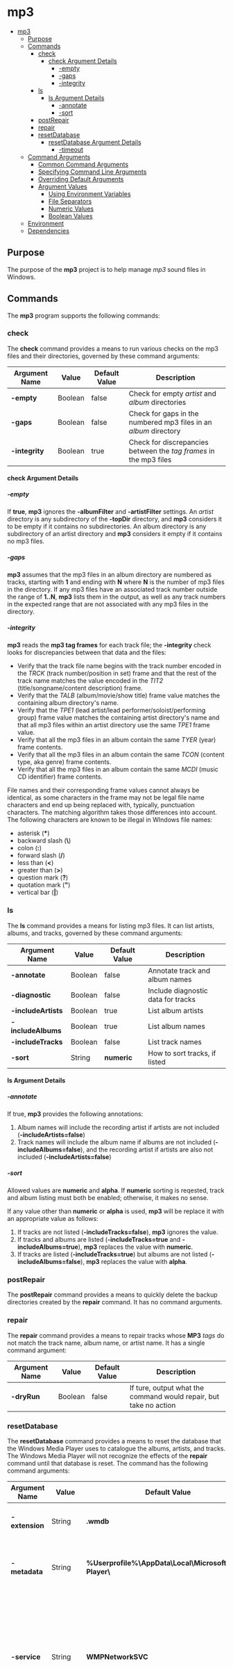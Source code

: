# mp3

- [mp3](#mp3)
  - [Purpose](#purpose)
  - [Commands](#commands)
    - [check](#check)
      - [check Argument Details](#check-argument-details)
        - [-empty](#-empty)
        - [-gaps](#-gaps)
        - [-integrity](#-integrity)
    - [ls](#ls)
      - [ls Argument Details](#ls-argument-details)
        - [-annotate](#-annotate)
        - [-sort](#-sort)
    - [postRepair](#postrepair)
    - [repair](#repair)
    - [resetDatabase](#resetdatabase)
      - [resetDatabase Argument Details](#resetdatabase-argument-details)
        - [-timeout](#-timeout)
  - [Command Arguments](#command-arguments)
    - [Common Command Arguments](#common-command-arguments)
    - [Specifying Command Line Arguments](#specifying-command-line-arguments)
    - [Overriding Default Arguments](#overriding-default-arguments)
    - [Argument Values](#argument-values)
      - [Using Environment Variables](#using-environment-variables)
      - [File Separators](#file-separators)
      - [Numeric Values](#numeric-values)
      - [Boolean Values](#boolean-values)
  - [Environment](#environment)
  - [Dependencies](#dependencies)

## Purpose

The purpose of the **mp3** project is to help manage _mp3_ sound files in
Windows.

## Commands

The **mp3** program supports the following commands:

### check

The **check** command provides a means to run various checks on the mp3 files
and their directories, governed by these command arguments:

Argument Name   | Value   | Default Value | Description
----------------|---------|---------------|-------------
 **-empty**     | Boolean | false         | Check for empty _artist_ and _album_ directories
 **-gaps**      | Boolean | false         | Check for gaps in the numbered mp3 files in an _album_ directory
 **-integrity** | Boolean | true          | Check for discrepancies between the _tag frames_ in the mp3 files

#### check Argument Details

##### -empty

If **true**, **mp3** ignores the **-albumFilter** and **-artistFilter**
settings. An _artist_ directory is any subdirectory of the **-topDir**
directory, and **mp3** considers it to be empty if it contains no
subdirectories. An album directory is any subdirectory of an artist directory
and **mp3** considers it empty if it contains no mp3 files.

##### -gaps

**mp3** assumes that the mp3 files in an album directory are numbered as tracks,
starting with **1** and ending with **N** where **N** is the number of mp3 files
in the directory. If any mp3 files have an associated track number outside the
range of **1..N**, **mp3** lists them in the output, as well as any track
numbers in the expected range that are not associated with any mp3 files in the
directory.

##### -integrity

**mp3** reads the **mp3 tag frames** for each track file; the **-integrity** check looks for discrepancies between that data and the files:

- Verify that the track file name begins with the track number encoded in the
  _TRCK_ (track number/position in set) frame and that the rest of the track
  name matches the value encoded in the _TIT2_ (title/songname/content
  description) frame.
- Verify that the _TALB_ (album/movie/show title) frame value matches the
  containing album directory's name.
- Verify that the _TPE1_ (lead artist/lead performer/soloist/performing group)
  frame value matches the containing artist directory's name and that all mp3
  files within an artist directory use the same _TPE1_ frame value.
- Verify that all the mp3 files in an album contain the same _TYER_ (year) frame
  contents.
- Verify that all the mp3 files in an album contain the same _TCON_ (content
  type, aka genre) frame contents.
- Verify that all the mp3 files in an album contain the same _MCDI_ (music CD
  identifier) frame contents.

File names and their corresponding frame values cannot always be identical, as
some characters in the frame may not be legal file name characters and end up
being replaced with, typically, punctuation characters. The matching algorithm
takes those differences into account. The following characters are known to be
illegal in WIndows file names:

- asterisk (**\***)
- backward slash (**\\**)
- colon (**:**)
- forward slash (**/**)
- less than (**<**)
- greater than (**\>**)
- question mark (**?**)
- quotation mark (**"**)
- vertical bar (**|**)

### ls

The **ls** command provides a means for listing mp3 files. It can list artists,
albums, and tracks, governed by these command arguments:

Argument Name        | Value   | Default Value | Description
---------------------|---------|---------------|-------------
 **-annotate**       | Boolean | false         | Annotate track and album names
 **-diagnostic**     | Boolean | false         | Include diagnostic data for tracks
 **-includeArtists** | Boolean | true          | List album artists
 **-includeAlbums**  | Boolean | true          | List album names
 **-includeTracks**  | Boolean | false         | List track names
 **-sort**           | String  | **numeric**   | How to sort tracks, if listed

#### ls Argument Details

##### -annotate

If true, **mp3** provides the following annotations:

1. Album names will include the recording artist if artists are not included
   (**-includeArtists=false**)
2. Track names will include the album name if albums are not included
   (**-includeAlbums=false**), and the recording artist if artists are also not included
   (**-includeArtists=false**)

##### -sort

Allowed values are **numeric** and **alpha**. If **numeric** sorting is
reqested, track and album listing must both be enabled; otherwise, it makes no
sense.

If any value other than **numeric** or **alpha** is used, **mp3** will be
replace it with an appropriate value as follows:

1. If tracks are not listed (**-includeTracks=false**), **mp3** ignores the
   value.
2. If tracks and albums are listed (**-includeTracks=true** and
   **-includeAlbums=true**), **mp3** replaces the value with **numeric**.
3. If tracks are listed (**-includeTracks=true**) but albums are not listed
   (**-includeAlbums=false**), **mp3** replaces the value with **alpha**.

### postRepair

The **postRepair** command provides a means to quickly delete the backup
directories created by the **repair** command. It has no command arguments.

### repair

The **repair** command provides a means to repair tracks whose **MP3** _tags_ do
not match the track name, album name, or artist name. It has a single command
argument:

Argument Name | Value   | Default Value | Description
--------------|---------|---------------|-------------
 **-dryRun**  | Boolean | false         | If ture, output what the command would repair, but take no action

### resetDatabase

The **resetDatabase** command provides a means to reset the database that the
Windows Media Player uses to catalogue the albums, artists, and tracks. The
Windows Media Player will not recognize the effects of the **repair** command
until that database is reset. The command has the following command arguments:

Argument Name   | Value   | Default Value | Description
----------------|---------|---------------|-------------
 **-extension** | String  | **.wmdb**     | The extension of the files to delete
 **-metadata**  | String  | **%Userprofile%\\AppData\\Local\\Microsoft\\Media Player\\** | The directory where the metadata files are found
 **-service**   | String  | **WMPNetworkSVC** | The name of the media player sharing service, which, if running, needs to be stopped before deleting the metadata files
 **-timeout**   | Numeric | 10            | The time, in seconds, in which the command will attempt to stop the media player sharing service before giving up

#### resetDatabase Argument Details

##### -timeout

The minimum value is 1 and the maximum value is 60. Values below 1 are replaced
with 1 and values above 60 are replaced with 60.

## Command Arguments

The commands take a variety of _command arguments_. These arguments may be
string-valued, numeric-valued, or boolean-valued (true/false). Many of the
command arguments are command-specific and are described with the commands
above.

### Common Command Arguments

These command arguments are common to all commands except the **resetDatabase**
command:

Argument Name      | Value   | Default Value | Description
-------------------|---------|---------------|-------------
 **-topDir**       | String  | **%HOMEPATH%\\Music** | The directory whose subdirectories are artist names
 **-ext**          | String  | **.mp3**      | The extension used to identify music files
 **-albumFilter**  | String  | **'.\*'**     | Filter for which album directories to process
 **-artistFilter** | String  | **'.\*'**     | Filter for which artist directories to process

### Specifying Command Line Arguments

Command arguments can be specified on the command line. On the command line,
string-valued and numeric-valued arguments can be entered in any of the
following forms:

- **-argumentName** **argumentValue**
- **-argumentName=argumentValue**
- **--argumentName** **argumentValue**
- **--argumentName=argumentValue**

Boolean (true/false) arguments can be entered in either of the follwing forms if
the argument value is false:

- **-argumentName=false**
- **--argumentName=false**

They can be entered in any of the following forms if the argument value is true:

- **-argumentName**
- **-argumentName=true**
- **--argumentName**
- **--argumentName=true**

### Overriding Default Arguments

The various command arguments have built-in default values; the command
arguments do not need to be specified on the command line unless the user wants
to specify different values for those command arguments.

The user may find that she is constantly overriding some command arguments on
the command line with the same values. The user can simplify their usage and
override the default command argument values by placing a text file named
**defaults.yaml** in the **%APPDATA%\mp3** directory. By default, there is no
such directory, and the user must create it.

The **YAML** format documentation is here: [https://yaml.org/](https://yaml.org/).

The **defaults.yaml** file may contain six blocks, all of which are optional:

1. **check** The **check** block may have up to three boolean key-value pairs,
   with each key controlling the default setting for its corresponding **check**
   command argument:
   1. **empty**
   2. **gaps**
   3. **integrity**
2. **command** The **command** block may have one string key-value pair:
   1. **default** the value of this entry must be one of **check**, **ls**,
      **postRepair**, **repair**, or **resetDatabase**. It causes that command
      to become the default command when no command is specified on the command
      line.
3. **common** The **common** block may have up to four string key-value pairs,
   with each key controlling the default setting for its corresponding
   **common** argument:
   1. **albumFilter**
   2. **artistFilter**
   3. **ext**
   4. **topDir**
4. **ls** The **ls** block may have up to four boolean key-value pairs and one
   string key-value pair, with each key controlling the default setting for its
   corresponding **ls** command argument:
   1. **annotate**
   2. **diagnostic**
   3. **includeAlbums**
   4. **includeArtists**
   5. **includeTracks**
   6. **sort** must be set to **alpha** or **numeric**
5. **repair** The **repair** block may have one boolean key-value pair,
   controlling the default setting for its corresponding **repair** command
   argument:
   1. **dryRun**
6. **resetDatabase** The **resetDatabase** block may have three string key-value
   pairs and on numeric key-value pair, with each key controlling the default
   setting for its corresponding **resetDatabase** command argument:
   1. **extension**
   2. **metadata**
   3. **service**
   4. **timeout**

Here is the **yaml** content corresponding to the standard out of the box
default values:

```yaml
---
check:
    empty:     false
    gaps:      false
    integrity: true
command:
    default: ls
common:
    albumFilter:  .*
    artistFilter: .* 
    ext:          .mp3
    topDir:       $HOMEPATH/Music
ls:
    annotate:       false
    diagnostic:     false
    includeAlbums:  true
    includeArtists: true
    includeTracks:  false
    sort:           numeric
repair:
    dryRun: false
resetDatabase:
    extension: .wmbd
    metadata:  $Userprofile/AppData/Local/Microsoft/Media Player/
    service:   WMPNetworkSVC
    timeout:   10
```

### Argument Values

A few comments concerning argument values:

#### Using Environment Variables

Argument values may contain references to environment variables. These can be
specified either in **Windows** format (**%VAR_NAME%**) or in **\*nix** format
(**\$VAR_NAME**), such as **$APPDATA/mp3** or **%APPDATA%\mp3**.

#### File Separators

File separators, as in a path to the music files, may be forward slashes (**/**) or
backward slashes (**\\**).

#### Numeric Values

Numeric argument values may be specified in decimal (e.g., _1234_), octal (e.g.,
_0622_), or hexadecimal (e.g., _0x2B_), and may be negative.

#### Boolean Values

Boolean argument values are true or false. True values may be specified as _1_,
_t_, _T_, _true_, _TRUE_, or _True_. False values may be specified as _0_, _f_,
_F_, _false_, _FALSE_, or _False_.

## Environment

**mp3** depends on the following environment variables being set:

1. **TMP** or **TEMP** - the system temporary directory. mp3 looks for **TMP**
   first, and, if that variable is not defined, then mp3 looks for **TEMP**. One
   of them must be set so that log files can be written.

## Dependencies

**mp3** uses the following third party libraries:

- Log rotation:
  [https://github.com/utahta/go-cronowriter](https://github.com/utahta/go-cronowriter).
- Logging:
  [https://github.com/sirupsen/logrus](https://github.com/sirupsen/logrus).
- Reading and writing the mp3 file metadata:
  [https://github.com/bogem/id3v2](https://github.com/bogem/id3v2).
- Reading configuration files:
  [https://pkg.go.dev/gopkg.in/yaml.v3](https://pkg.go.dev/gopkg.in/yaml.v3)

In addition, I use [https://libs.garden/](https://libs.garden/) to look for
libraries.
